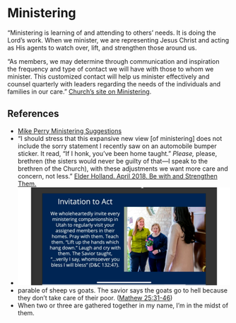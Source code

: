 # Ministering
“Ministering is learning of and attending to others’ needs. It is doing the Lord’s work. When we minister, we are representing Jesus Christ and acting as His agents to watch over, lift, and strengthen those around us.

“As members, we may determine through communication and inspiration the frequency and type of contact we will have with those to whom we minister. This customized contact will help us minister effectively and counsel quarterly with leaders regarding the needs of the individuals and families in our care.”
[Church’s site on Ministering](https://www.churchofjesuschrist.org/ministering/what-is-ministering?lang=eng).


## References
- [Mike Perry Ministering Suggestions](/Reference-Material/My%20Ministering%20Suggestions.md)
- “I should stress that this expansive new view [of ministering] does not include the sorry statement I recently saw on an automobile bumper sticker. It read, “If I honk, you’ve been home taught.” _Please,_ please, brethren (the sisters would never be guilty of that—I speak to the brethren of the Church), with these adjustments we want more care and concern, not less.” [Elder Holland. April 2018. Be with and Strengthen Them.](https://www.churchofjesuschrist.org/study/general-conference/2018/04/be-with-and-strengthen-them?lang=eng)
- ![](/Reference-Material/IMG_8193.png)
- parable of sheep vs goats. The savior says the goats go to hell because they don’t take care of their poor. ([Mathew 25:31-46](https://www.churchofjesuschrist.org/study/scriptures/nt/matt/25?lang=eng&id=31-46#p22))
- When two or three are gathered together in my name, I’m in the midst of them. 